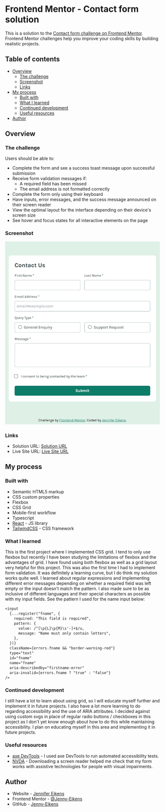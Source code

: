 # Frontend Mentor - Contact form solution

This is a solution to the [Contact form challenge on Frontend Mentor](https://www.frontendmentor.io/challenges/contact-form--G-hYlqKJj). Frontend Mentor challenges help you improve your coding skills by building realistic projects.

## Table of contents

- [Overview](#overview)
  - [The challenge](#the-challenge)
  - [Screenshot](#screenshot)
  - [Links](#links)
- [My process](#my-process)
  - [Built with](#built-with)
  - [What I learned](#what-i-learned)
  - [Continued development](#continued-development)
  - [Useful resources](#useful-resources)
- [Author](#author)

## Overview

### The challenge

Users should be able to:

- Complete the form and see a success toast message upon successful submission
- Receive form validation messages if:
  - A required field has been missed
  - The email address is not formatted correctly
- Complete the form only using their keyboard
- Have inputs, error messages, and the success message announced on their screen reader
- View the optimal layout for the interface depending on their device's screen size
- See hover and focus states for all interactive elements on the page

### Screenshot

![Screenshot of website](/public/Screenshot%202024-11-16%20173654.jpg)

### Links

- Solution URL: [Solution URL](https://github.com/Jenny-Eikens/contact-form)
- Live Site URL: [Live Site URL](https://jenny-eikens.github.io/contact-form/)

## My process

### Built with

- Semantic HTML5 markup
- CSS custom properties
- Flexbox
- CSS Grid
- Mobile-first workflow
- Typescript
- [React](https://reactjs.org/) - JS library
- [TailwindCSS](https://tailwindcss.com/) - CSS framework

### What I learned

This is the first project where I implemented CSS grid. I tend to only use flexbox but recently I have been studying the limitations of flexbox and the advantages of grid. I have found using both flexbox as well as a grid layout very helpful for this project.
This was also the first time I had to implement form validation. It was definitely a learning curve, but I do think my solution works quite well. I learned about regular expressions and implementing different error messages depending on whether a required field was left empty or the input doesn't match the pattern. I also made sure to be as inclusive of different languages and their special characters as possible with my input fields. See the pattern I used for the name input below:

```tsx
<input
  {...register("fname", {
    required: "This field is required",
    pattern: {
      value: /^[\p{L}\p{M}\s'-]+$/u,
      message: "Name must only contain letters",
    },
  })}
  className={errors.fname && "border-warning-red"}
  type="text"
  id="fname"
  name="fname"
  aria-describedby="firstname-error"
  aria-invalid={errors.fname ? "true" : "false"}
/>
```

### Continued development

I still have a lot to learn about using grid, so I will educate myself further and implement it in future projects.
I also have a lot more learning to do regarding accessibility and the use of ARIA attributes.
I decided against using custom svgs in place of regular radio buttons / checkboxes in this project as I don't yet know enough about how to do this while maintaining accessibility. I plan on educating myself in this area and implementing it in future projects.

### Useful resources

- [axe DevTools](https://chromewebstore.google.com/detail/axe-devtools-web-accessib/lhdoppojpmngadmnindnejefpokejbdd) - I used axe DevTools to run automated accessibility tests.
- [NVDA](https://www.nvaccess.org/download/) - Downloading a screen reader helped me check that my form works with assistive technologies for people with visual impairments.

## Author

- Website - [Jennifer Eikens](https://jennifereikens.com)
- Frontend Mentor - [@Jenny-Eikens](https://www.frontendmentor.io/profile/Jenny-Eikens)
- GitHub - [Jenny-Eikens](https://github.com/Jenny-Eikens)
